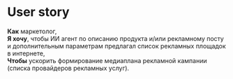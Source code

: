 # User story
**Как** маркетолог,\
**Я хочу**, чтобы ИИ агент по описанию продукта и/или рекламному посту и дополнительным параметрам предлагал список рекламных площадок в интернете,\
**Чтобы** ускорить формирование медиаплана рекламной кампании (списка провайдеров рекламных услуг).
